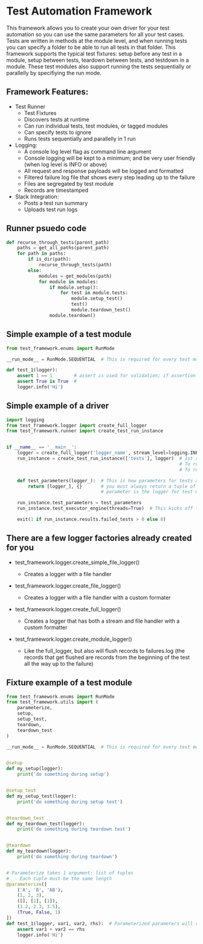 # Test Automation Framework
This framework allows you to create your own driver for your test automation so you can use the same parameters for all your test cases. Tests are written in methods at the module level, and when running tests you can specify a folder to be able to run all tests in that folder. This framework supports the typical test fixtures: setup before any test in a module, setup between tests, teardown between tests, and testdown in a module. These test modules also support running the tests sequentially or parallelly by specifiying the run mode.

## Framework Features:
- Test Runner
    - Test Fixtures
    - Discovers tests at runtime
    - Can run individual tests, test modules, or tagged modules
    - Can specify tests to ignore
    - Runs tests sequentially and parallelly in 1 run
- Logging:
    - A console log level flag as command line argument
    - Console logging will be kept to a minimum; and be very user friendly (when log level is INFO or above)
    - All request and response payloads will be logged and formatted
    - Filtered failure log file that shows every step leading up to the failure
    - Files are segregated by test module
    - Records are timestamped
- Slack Integration:
    - Posts a test run summary
    - Uploads test run logs

## Runner psuedo code
``` python
def recurse_through_tests(parent_path)
    paths = get_all_paths(parent_path)
    for path in paths:
        if is_dir(path):
            recurse_through_tests(path)
        else:
            modules = get_modules(path)
            for module in modules:
                if module.setup():
                    for test in module.tests:
                        module.setup_test()
                        test()
                        module.teardown_test()
                module.teardown()
```

## Simple example of a test module
``` python
from test_framework.enums import RunMode

__run_mode__ = RunMode.SEQUENTIAL  # This is required for every test module

def test_1(logger):
    assert 1 == 1        # assert is used for validation; if assertion fails the test fails and exits on that assert
    assert True is True  #
    logger.info('Hi')
```

## Simple example of a driver
``` python
import logging
from test_framework.logger import create_full_logger
from test_framework.runner import create_test_run_instance


if __name__ == '__main__':
    logger = create_full_logger('logger_name', stream_level=logging.INFO, file_level=logging.DEBUG)
    run_instance = create_test_run_instance(['tests'], logger)  # 1st arg is a list of test packages
                                                                # To run a single test module: ['path.to.single_module']
                                                                # To run a single test: ['path.to.single_module::test_name']

    def test_parameters(logger_):  # This is how parameters for tests are injected. When overriding this
        return [logger_], {}       # you must always return a tuple of list and dict. And the only
                                   # parameter is the logger for test module

    run_instance.test_parameters = test_parameters
    run_instance.test_executor_engine(threads=True)  # This kicks off the test run

    exit(1 if run_instance.results.failed_tests > 0 else 0)
```

## There are a few logger factories already created for you
- test_framework.logger.create_simple_file_logger()
    - Creates a logger with a file handler

- test_framework.logger.create_file_logger()
    - Creates a logger with a file handler with a custom formater

- test_framework.logger.create_full_logger()
    - Creates a logger that has both a stream and file handler with a custom formatter

- test_framework.logger.create_module_logger()
    - Like the full_logger, but also will flush records to failures.log (the records that get flushed are records from the beginning of the test all the way up to the failure)

## Fixture example of a test module
``` python
from test_framework.enums import RunMode
from test_framework.utils import (
    parameterize,
    setup,
    setup_test,
    teardown,
    teardown_test
)

__run_mode__ = RunMode.SEQUENTIAL  # This is required for every test module


@setup
def my_setup(logger):
    print('do something during setup')


@setup_test
def my_setup_test(logger):
    print('do something during setup test')


@teardown_test
def my_teardown_test(logger):
    print('do something during teardown test')


@teardown
def my_teardown(logger):
    print('do something during teardown')


# Parameterize takes 1 argument: list of tuples
#  - Each tuple must be the same length
@parameterize([
    ('A', 'B', 'AB'),
    (1, 2, 3),
    ([], [1], [1]),
    (1.2, 2.3, 3.5),
    (True, False, 1)
])
def test_1(logger, var1, var2, rhs):  # Parameterized parameters will come in after all runner.test_parameters
    assert var1 + var2 == rhs
    logger.info('Hi')
```
